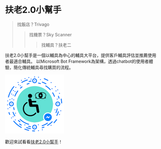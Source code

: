 # 扶老2.0小幫手
> 找飯店？Trivago　　
>> 找機票？Sky Scanner
>>> 找輔具？扶老二

扶老2.0小幫手是一個以輔具為中心的輔具大平台，提供客戶輔具評估並推薦使用者最適合輔具。
以Microsoft Bot Framework為架構，透過chatbot的使用者體驗，簡化傳統輔具尋找購買的流程。 

![Sample Outcome](Images/flower_messenger.png)

歡迎來試看看[扶老2.0小幫手](https://m.me/FlowerAssistant/)！

